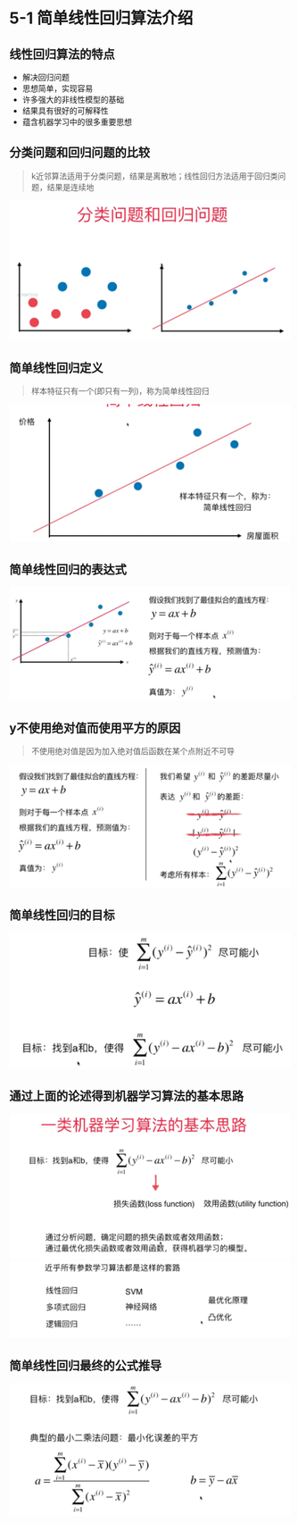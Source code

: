 # 5-1 简单线性回归算法介绍

## 线性回归算法的特点

+ 解决回归问题
+ 思想简单，实现容易
+ 许多强大的非线性模型的基础
+ 结果具有很好的可解释性
+ 蕴含机器学习中的很多重要思想

## 分类问题和回归问题的比较

> k近邻算法适用于分类问题，结果是离散地；线性回归方法适用于回归类问题，结果是连续地

![分类问题和回归问题的比较](images/分类问题和回归问题.png)

## 简单线性回归定义

> 样本特征只有一个(即只有一列)，称为简单线性回归

![简单线性回归定义](images/简单线性回归的定义.png)

## 简单线性回归的表达式

![简单线性回归的表达式](images/简单线性回归的表达式.png)

## y不使用绝对值而使用平方的原因

> 不使用绝对值是因为加入绝对值后函数在某个点附近不可导

![使用平方作为评判依据的原因](images/使用平方作为评判依据的原因.png)

## 简单线性回归的目标

![简单线性回归的目标](images/简单线性回归的目标.png)

## 通过上面的论述得到机器学习算法的基本思路

![机器学习算法的基本思路](images/机器学习算法的基本思路.png)
![机器学习算法的基本思路2](images/机器学习算法的基本思路2.png)

## 简单线性回归最终的公式推导

![简单线性回归最终的公司推导](images/简单线性回归最终的公司推导.png)
